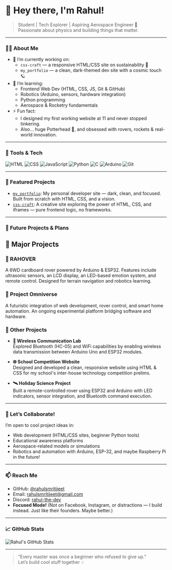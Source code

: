 # 👋 Hey there, I'm Rahul!

> Student | Tech Explorer | Aspiring Aerospace Engineer 🚀  
> Passionate about physics and building things that matter.

---

### 👨‍💻 About Me

- 🔭 I’m currently working on:
  - `css-craft` — a responsive HTML/CSS site on sustainability 🌿
  - `my_portfolio` — a clean, dark-themed dev site with a cosmic touch 🪐
- 🌱 I’m learning:
  - Frontend Web Dev (HTML, CSS, JS, Git & GitHub)
  - Robotics (Arduino, sensors, hardware integration)
  - Python programming
  - Aerospace & Rocketry fundamentals
- ⚡ Fun fact:
  - I designed my first working website at 11 and never stopped tinkering.
  - Also... huge Potterhead 🧙, and obsessed with rovers, rockets & real-world innovation.

---

### 🧰 Tools & Tech

![HTML](https://img.shields.io/badge/HTML-E34F26?style=for-the-badge&logo=html5)
![CSS](https://img.shields.io/badge/CSS-1572B6?style=for-the-badge&logo=css3)
![JavaScript](https://img.shields.io/badge/JavaScript-F7DF1E?style=for-the-badge&logo=javascript&logoColor=black)
![Python](https://img.shields.io/badge/Python-3776AB?style=for-the-badge&logo=python)
![C](https://img.shields.io/badge/C-00599C?style=for-the-badge&logo=c&logoColor=white)
![Arduino](https://img.shields.io/badge/Arduino-00979D?style=for-the-badge&logo=arduino)
![Git](https://img.shields.io/badge/Git-F05032?style=for-the-badge&logo=git)

---

### 📌 Featured Projects

- [`my_portfolio`](https://rahulsmritijeet.github.io/my_portfolio): My personal developer site — dark, clean, and focused. Built from scratch with HTML, CSS, and a vision.
- [`css-craft`](https://github.com/rahulsmritijeet/css-craft): A creative site exploring the power of HTML, CSS, and iframes — pure frontend logic, no frameworks.

---

### 🌌 Future Projects & Plans

## 🚀 Major Projects

### 🤖 RAHOVER  
A 6WD cardboard rover powered by Arduino & ESP32. Features include ultrasonic sensors, an LCD display, an LED-based emotion system, and remote control. Designed for terrain navigation and robotics learning.

### 🌌 Project Omniverse  
A futuristic integration of web development, rover control, and smart home automation. An ongoing experimental platform bridging software and hardware.

### 🧪 Other Projects

- **📶 Wireless Communication Lab**  
  Explored Bluetooth (HC-05) and WiFi capabilities by enabling wireless data transmission between Arduino Uno and ESP32 modules.

- **🌐 School Competition Website**  
  Designed and developed a clean, responsive website using HTML & CSS for my school's inter-house technology competition prelims.

- **🛰️ Holiday Science Project**  
  Built a remote-controlled rover using ESP32 and Arduino with LED indicators, sensor integration, and Bluetooth command execution.

---

### 💬 Let’s Collaborate!

I’m open to cool project ideas in:
- Web development (HTML/CSS sites, beginner Python tools)
- Educational awareness platforms
- Aerospace-related models or simulations
- Robotics and automation with Arduino, ESP-32, and maybe Raspberry Pi in the future!

---

### 📫 Reach Me

- GitHub: [@rahulsmritijeet](https://github.com/rahulsmritijeet)
- Email: rahulsmritijeet@gmail.com
- Discord: [rahul-the-dev](https://discord.com/users/YOUR_USER_ID)
- **Focused Mode!** (Not on Facebook, Instagram, or distractions — I build instead. Just like their founders. Maybe better.)

---

### 📈 GitHub Stats

![Rahul's GitHub Stats](https://github-readme-stats.vercel.app/api?username=rahulsmritijeet&show_icons=true&theme=tokyonight&hide=contribs&count_private=true)

---

> “Every master was once a beginner who refused to give up.”  
> Let’s build cool stuff together 💡

